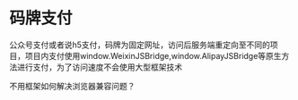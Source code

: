 # 码牌支付

公众号支付或者说h5支付，码牌为固定网址，访问后服务端重定向至不同的项目，项目内支付使用window.WeixinJSBridge,window.AlipayJSBridge等原生方法进行支付，为了访问速度不会使用大型框架技术

不用框架如何解决浏览器兼容问题？